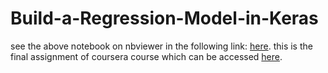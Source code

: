 # Build-a-Regression-Model-in-Keras
see the above notebook on nbviewer in the following link: <a href="https://nbviewer.jupyter.org/github/bobchengyang/Build-a-Regression-Model-in-Keras/blob/master/Regression-with-Keras-py.ipynb#item31">here</a>. 
this is the final assignment of coursera course which can be accessed <a href="https://www.coursera.org/learn/introduction-to-deep-learning-with-keras">here</a>. 

